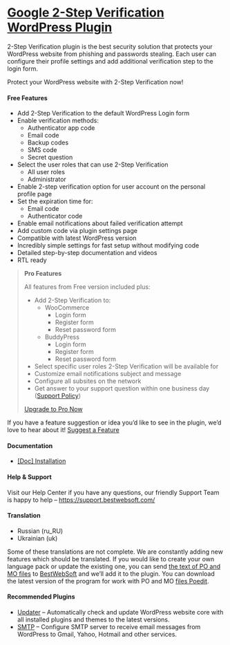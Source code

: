 <a href="https://bestwebsoft.com/products/wordpress/plugins/google-2-step-verification/" target=_blank>Google 2-Step Verification WordPress Plugin</a>
========================

<p>2-Step Verification plugin is the best security solution that protects your WordPress website from phishing and passwords stealing. Each user can configure their profile settings and add additional verification step to the login form.</p>
<p>Protect your WordPress website with 2-Step Verification now!</p>
<h4>Free Features</h4>
<ul>
<li>Add 2-Step Verification to the default WordPress Login form</li>
<li>Enable verification methods:
<ul>
<li>Authenticator app code</li>
<li>Email code</li>
<li>Backup codes</li>
<li>SMS code</li>
<li>Secret question</li>
</ul>
</li>
<li>Select the user roles that can use 2-Step Verification
<ul>
<li>All user roles</li>
<li>Administrator</li>
</ul>
</li>
<li>Enable 2-step verification option for user account on the personal profile page</li>
<li>Set the expiration time for:
<ul>
<li>Email code</li>
<li>Authenticator code</li>
</ul>
</li>
<li>Enable email notifications about failed verification attempt</li>
<li>Add custom code via plugin settings page</li>
<li>Compatible with latest WordPress version</li>
<li>Incredibly simple settings for fast setup without modifying code</li>
<li>Detailed step-by-step documentation and videos</li>
<li>RTL ready</li>
</ul>
<blockquote>
<p><strong>Pro Features</strong></p>
<p>All features from Free version included plus:</p>
<ul>
<li>Add 2-Step Verification to:
<ul>
<li>WooCommerce
<ul>
<li>Login form</li>
<li>Register form</li>
<li>Reset password form</li>
</ul>
</li>
<li>BuddyPress
<ul>
<li>Login form</li>
<li>Register form</li>
<li>Reset password form</li>
</ul>
</li>
</ul>
</li>
<li>Select specific user roles 2-Step Verification will be available for</li>
<li>Customize email notifications subject and message</li>
<li>Сonfigure all subsites on the network</li>
<li>Get answer to your support question within one business day (<a href="https://bestwebsoft.com/support-policy/" rel="nofollow">Support Policy</a>)</li>
</ul>
<p><a href="https://bestwebsoft.com/products/wordpress/plugins/google-2-step-verification/?k=9022c2480b9d7bea65e012e3984b982b" rel="nofollow">Upgrade to Pro Now</a></p>
</blockquote>
<p>If you have a feature suggestion or idea you&#8217;d like to see in the plugin, we&#8217;d love to hear about it! <a href="https://support.bestwebsoft.com/hc/en-us/requests/new" rel="nofollow">Suggest a Feature</a></p>
<h4>Documentation</h4>
<ul>
<li><a href="https://docs.google.com/document/d/1-hvn6WRvWnOqj5v5pLUk7Awyu87lq5B_dO-Tv-MC9JQ/" rel="nofollow">[Doc] Installation</a></li>
</ul>
<h4>Help &amp; Support</h4>
<p>Visit our Help Center if you have any questions, our friendly Support Team is happy to help &#8211; <a href="https://support.bestwebsoft.com/" rel="nofollow">https://support.bestwebsoft.com/</a></p>
<h4>Translation</h4>
<ul>
<li>Russian (ru_RU)</li>
<li>Ukrainian (uk)</li>
</ul>
<p>Some of these translations are not complete. We are constantly adding new features which should be translated. If you would like to create your own language pack or update the existing one, you can send <a href="https://codex.wordpress.org/Translating_WordPress" rel="nofollow">the text of PO and MO files</a> to <a href="https://support.bestwebsoft.com/hc/en-us/requests/new" rel="nofollow">BestWebSoft</a> and we&#8217;ll add it to the plugin. You can download the latest version of the program for work with PO and MO <a href="https://www.poedit.net/download.php" rel="nofollow">files Poedit</a>.</p>
<h4>Recommended Plugins</h4>
<ul>
<li><a href="https://bestwebsoft.com/products/wordpress/plugins/updater/?k=6d4729ea9c8163561b5675be00264496" rel="nofollow">Updater</a> &#8211; Automatically check and update WordPress website core with all installed plugins and themes to the latest versions.</li>
<li><a href="https://bestwebsoft.com/products/wordpress/plugins/smtp/" rel="nofollow">SMTP</a> &#8211; Configure SMTP server to receive email messages from WordPress to Gmail, Yahoo, Hotmail and other services.</li>
</ul>
